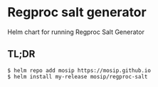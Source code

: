# Regproc salt generator

Helm chart for running Regproc Salt Generator

## TL;DR

```console
$ helm repo add mosip https://mosip.github.io
$ helm install my-release mosip/regproc-salt
```
